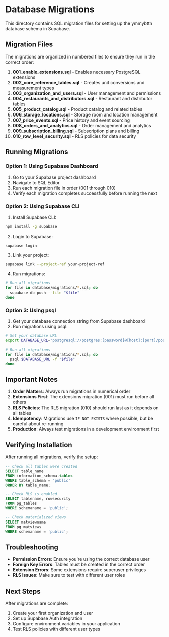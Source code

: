 # Database Migrations

This directory contains SQL migration files for setting up the ymmybttn database schema in Supabase.

## Migration Files

The migrations are organized in numbered files to ensure they run in the correct order:

1. **001_enable_extensions.sql** - Enables necessary PostgreSQL extensions
2. **002_core_reference_tables.sql** - Creates unit conversions and measurement types
3. **003_organization_and_users.sql** - User management and permissions
4. **004_restaurants_and_distributors.sql** - Restaurant and distributor tables
5. **005_product_catalog.sql** - Product catalog and related tables
6. **006_storage_locations.sql** - Storage room and location management
7. **007_price_events.sql** - Price history and event sourcing
8. **008_orders_and_analytics.sql** - Order management and analytics
9. **009_subscription_billing.sql** - Subscription plans and billing
10. **010_row_level_security.sql** - RLS policies for data security

## Running Migrations

### Option 1: Using Supabase Dashboard

1. Go to your Supabase project dashboard
2. Navigate to SQL Editor
3. Run each migration file in order (001 through 010)
4. Verify each migration completes successfully before running the next

### Option 2: Using Supabase CLI

1. Install Supabase CLI:
```bash
npm install -g supabase
```

2. Login to Supabase:
```bash
supabase login
```

3. Link your project:
```bash
supabase link --project-ref your-project-ref
```

4. Run migrations:
```bash
# Run all migrations
for file in database/migrations/*.sql; do
  supabase db push --file "$file"
done
```

### Option 3: Using psql

1. Get your database connection string from Supabase dashboard
2. Run migrations using psql:
```bash
# Set your database URL
export DATABASE_URL="postgresql://postgres:[password]@[host]:[port]/postgres"

# Run all migrations
for file in database/migrations/*.sql; do
  psql $DATABASE_URL -f "$file"
done
```

## Important Notes

1. **Order Matters**: Always run migrations in numerical order
2. **Extensions First**: The extensions migration (001) must run before all others
3. **RLS Policies**: The RLS migration (010) should run last as it depends on all tables
4. **Idempotency**: Migrations use `IF NOT EXISTS` where possible, but be careful about re-running
5. **Production**: Always test migrations in a development environment first

## Verifying Installation

After running all migrations, verify the setup:

```sql
-- Check all tables were created
SELECT table_name 
FROM information_schema.tables 
WHERE table_schema = 'public' 
ORDER BY table_name;

-- Check RLS is enabled
SELECT tablename, rowsecurity 
FROM pg_tables 
WHERE schemaname = 'public';

-- Check materialized views
SELECT matviewname 
FROM pg_matviews 
WHERE schemaname = 'public';
```

## Troubleshooting

- **Permission Errors**: Ensure you're using the correct database user
- **Foreign Key Errors**: Tables must be created in the correct order
- **Extension Errors**: Some extensions require superuser privileges
- **RLS Issues**: Make sure to test with different user roles

## Next Steps

After migrations are complete:
1. Create your first organization and user
2. Set up Supabase Auth integration
3. Configure environment variables in your application
4. Test RLS policies with different user types